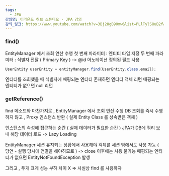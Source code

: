 ```yaml
---
tags:
  - JPA
강의명: 어라운드 허브 스튜디오 - JPA 강의
강의_링크: https://www.youtube.com/watch?v=3Bj28gB9Omw&list=PLlTylS8uB2fAnOge-kDI0ZQxgj78bdTOO&index=4
---
```

### find()

EntityManager 에서 조회 연산 수행
첫 번째 파라미터 : 엔티티 타입 지정
두 번째 파라미터 : 식별자 전달 ( Primary Key )
-> @id 어노테이션 정의된 필드 사용

```java
UserEntity userEntity = entityManager.find(UserEntity.class,email);
```

엔티티를 조회했을 때 식별자에 
매핑되는 엔티티 존재하면 엔티티 객체 리턴
매핑되는 엔티티가 없으면 null 리턴

### getReference()

find 메소드와 마찬가지로 , EntityManager 에서 조회 연산 수행
DB 조회를 즉시 수행하지 않고 , Proxy 인스턴스 반환
( 실제 Entity Class 를 상속받은 객체 )

인스턴스의 속성에 접근하는 순간 ( 실제 데이터가 필요한 순간 ) JPA가 DB에 쿼리 보내 해당 데이터 로드
-> Lazy Loading

EntityManager 세션 유지되는 상황에서 사용해야 객체를 세션 밖에서도 사용 가능 ( 당연 - 실행 당시에 연결을 해야하므로 )
-> close 이후에는 사용 불가능
매핑되는 엔티티가 없으면 EntityNotFoundException 발생

그리고 , 두개 크게 성능 부하 차이 X
=> 사실상 find 를 사용하자
